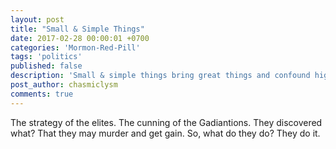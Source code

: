 ```yaml
---
layout: post
title: "Small & Simple Things"
date: 2017-02-28 00:00:01 +0700
categories: 'Mormon-Red-Pill'
tags: 'politics'
published: false
description: 'Small & simple things bring great things and confound high ones.'
post_author: chasmiclysm
comments: true
---
```


The strategy of the elites. The cunning of the Gadiantions. They discovered what? That they may murder and get gain. So, what do they do? They do it.